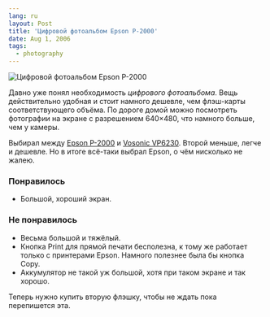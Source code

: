 ```yaml
---
lang: ru
layout: Post
title: 'Цифровой фотоальбом Epson P-2000'
date: Aug 1, 2006
tags:
  - photography
---
```


![Цифровой фотоальбом Epson P-2000](/images/blog/epson-p-2000.jpg)

Давно уже понял необходимость *цифрового фотоальбома*. Вещь действительно удобная и стоит намного дешевле, чем флэш-карты соответствующего объёма. По дороге домой можно посмотреть фотографии на экране с разрешением 640×480, что намного больше, чем у камеры.

Выбирал между [Epson P-2000](http://onlinetrade.ru/cash/info/22649.html "Цифровой фотоальбом Epson P-2000") и [Vosonic VP6230](http://onlinetrade.ru/cash/info/28754.html "Цифровой фотоальбом Vosonic VP6230"). Второй меньше, легче и дешевле. Но в итоге всё-таки выбрал Epson, о чём нисколько не жалею.

### Понравилось

- Большой, хороший экран.

### Не понравилось

- Весьма большой и тяжёлый.
- Кнопка Print для прямой печати бесполезна, к тому же работает только с принтерами Epson. Намного полезнее была бы кнопка Copy.
- Аккумулятор не такой уж большой, хотя при таком экране и так хорошо.

Теперь нужно купить вторую флэшку, чтобы не ждать пока перепишется эта.
